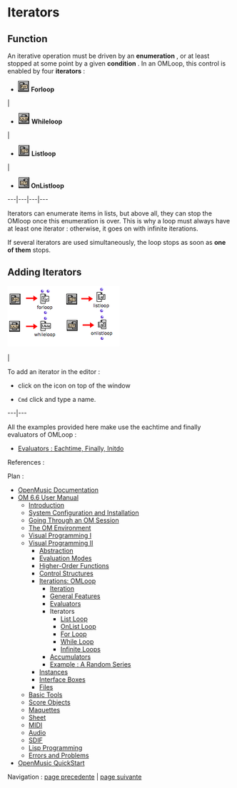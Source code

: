 # Iterators

## Function

An iterative operation must be driven by an **enumeration** , or at least
stopped at some point by a given **condition** . In an OMLoop, this control is
enabled by four **iterators** :

  * ![](../res/for_icon.png) **Forloop**

|

  * ![](../res/while_icon.png) **Whileloop**

|

  * ![](../res/list_icon.png) **Listloop**

|

  * ![](../res/onlist_icon.png) **OnListloop**

  
---|---|---|---  
  
Iterators can enumerate items in lists, but above all, they can stop the
OMloop once this enumeration is over. This is why a loop must always have at
least one iterator : otherwise, it goes on with infinite iterations.

If several iterators are used simultaneously, the loop stops as soon as **one
of them** stops.

## Adding Iterators

![](../res/iterators1.png)

|

To add an iterator in the editor :

  * click on the icon on top of the window

  * `Cmd` click and type a name.

  
  
---|---  
  
All the examples provided here make use the eachtime and finally evaluators of
OMLoop :

  * [Evaluators : Eachtime, Finally, Initdo](LoopEvaluators)

References :

Plan :

  * [OpenMusic Documentation](OM-Documentation)
  * [OM 6.6 User Manual](OM-User-Manual)
    * [Introduction](00-Sommaire)
    * [System Configuration and Installation](Installation)
    * [Going Through an OM Session](Goingthrough)
    * [The OM Environment](Environment)
    * [Visual Programming I](BasicVisualProgramming)
    * [Visual Programming II](AdvancedVisualProgramming)
      * [Abstraction](Abstraction)
      * [Evaluation Modes](EvalModes)
      * [Higher-Order Functions](HighOrder)
      * [Control Structures](Control)
      * [Iterations: OMLoop](OMLoop)
        * [Iteration](LoopIntro)
        * [General Features](LoopGeneral)
        * [Evaluators](LoopEvaluators)
        * Iterators
          * [List Loop](ListLoop)
          * [OnList Loop](OnListLoop)
          * [For Loop](ForLoop)
          * [While Loop](WhileLoop)
          * [Infinite Loops](InfiniteLoops)
        * [Accumulators](LoopAccumulators)
        * [Example : A Random Series](LoopExample)
      * [Instances](Instances)
      * [Interface Boxes](InterfaceBoxes)
      * [Files](Files)
    * [Basic Tools](BasicObjects)
    * [Score Objects](ScoreObjects)
    * [Maquettes](Maquettes)
    * [Sheet](Sheet)
    * [MIDI](MIDI)
    * [Audio](Audio)
    * [SDIF](SDIF)
    * [Lisp Programming](Lisp)
    * [Errors and Problems](errors)
  * [OpenMusic QuickStart](QuickStart-Chapters)

Navigation : [page precedente](Initdo "page précédente\(Initdo\)") |
[page suivante](ListLoop "page suivante\(List Loop\)")

